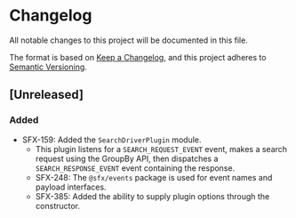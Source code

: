 # Changelog
All notable changes to this project will be documented in this file.

The format is based on [Keep a Changelog](https://keepachangelog.com/en/1.0.0/),
and this project adheres to [Semantic Versioning](https://semver.org/spec/v2.0.0.html).

## [Unreleased]
### Added
- SFX-159: Added the `SearchDriverPlugin` module.
  - This plugin listens for a `SEARCH_REQUEST_EVENT` event, makes a
    search request using the GroupBy API, then dispatches a
    `SEARCH_RESPONSE_EVENT` event containing the response.
  - SFX-248: The `@sfx/events` package is used for event names and payload interfaces.
  - SFX-385: Added the ability to supply plugin options through the constructor.
